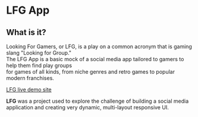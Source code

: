 # LFG App

## What is it?

Looking For Gamers, or LFG, is a play on a common acronym that is gaming slang "Looking for Group."  
The LFG App is a basic mock of a social media app tailored to gamers to help them find play groups  
for games of all kinds, from niche genres and retro games to popular modern franchises.

[LFG live demo site](https://lfg-site.netlify.app/)

**LFG** was a project used to explore the challenge of building a social media application and creating very dynamic, multi-layout responsive UI.